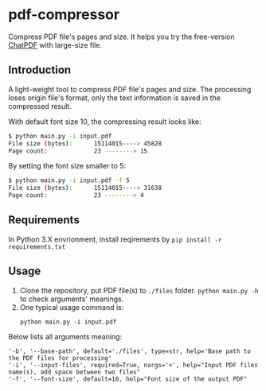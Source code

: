 # pdf-compressor
Compress PDF file's pages and size. It helps you try the free-version [ChatPDF](https://www.chatpdf.com/) with large-size file.

## Introduction

A light-weight tool to compress PDF file's pages and size. The processing loses origin file's format, only the text information is saved in the compressed result.

With default font size 10, the compressing result looks like:
```bash
$ python main.py -i input.pdf
File size (bytes):      15114015----> 45828
Page count:             23 --------> 15
```
By setting the font size smaller to 5:
```bash
$ python main.py -i input.pdf -f 5
File size (bytes):      15114015----> 31638
Page count:             23 --------> 4
```

## Requirements

In Python 3.X envrionment, install reqirements by `pip install -r requirements.txt`

## Usage
1. Clone the repository, put PDF file(s) to `./files` folder.
`python main.py -h` to check arguments' meanings. 
2. One typical usage command is:
    ```
    python main.py -i input.pdf
    ```

Below lists all arguments meaning:
```
'-b', '--base-path', default='./files', type=str, help='Base path to the PDF files for processing'
'-i', '--input-files', required=True, nargs='+', help="Input PDF files name(s), add space between two files"
'-f', '--font-size', default=10, help="Font size of the output PDF"
```